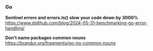 ### Go

**Sentinel errors and errors.Is() slow your code down by 3000%**  
https://www.dolthub.com/blog/2024-05-31-benchmarking-go-error-handling/

**Don't name packages common nouns**  
https://brandur.org/fragments/go-no-common-nouns
